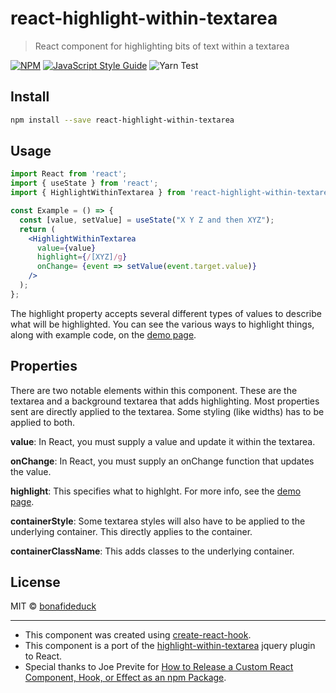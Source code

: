 # react-highlight-within-textarea

> React component for highlighting bits of text within a textarea

[![NPM](https://img.shields.io/npm/v/react-highlight-within-textarea.svg)](https://www.npmjs.com/package/react-highlight-within-textarea) [![JavaScript Style Guide](https://img.shields.io/badge/code_style-standard-brightgreen.svg)](https://standardjs.com) ![Yarn Test](https://github.com/bonafideduck/react-highlight-within-textarea/workflows/Yarn%20Test/badge.svg)


## Install

```bash
npm install --save react-highlight-within-textarea
```

## Usage

```jsx
import React from 'react';
import { useState } from 'react';
import { HighlightWithinTextarea } from 'react-highlight-within-textarea'

const Example = () => {
  const [value, setValue] = useState("X Y Z and then XYZ");
  return (
    <HighlightWithinTextarea
      value={value}
      highlight={/[XYZ]/g}
      onChange= {event => setValue(event.target.value)}
    />
  );
};
```

The highlight property accepts several different types of values to describe 
what will be highlighted.  You can see the various ways to highlight things, 
along with example code, on the 
[demo page](https://bonafideduck.github.io/react-highlight-within-textarea/).

## Properties

There are two notable elements within this component.  These are the
textarea and a background textarea that adds highlighting.  Most
properties sent are directly applied to the textarea.  Some styling
(like widths) has to be applied to both.

**value**: In React, you must supply a value and update it within the textarea.

**onChange**: In React, you must supply an onChange function that updates the value.

**highlight**: This specifies what to highlght.  For more info, see the
[demo page](https://bonafideduck.github.io/react-highlight-within-textarea/).

**containerStyle**: Some textarea styles will also have to be applied to the underlying 
container.  This directly applies to the container.

**containerClassName**: This adds classes to the underlying container.

## License

MIT © [bonafideduck](https://github.com/bonafideduck)

---

* This component was created using [create-react-hook](https://github.com/hermanya/create-react-hook).
* This component is a port of the [highlight-within-textarea](https://www.npmjs.com/package/highlight-within-textarea) jquery plugin to React.
* Special thanks to Joe Previte for [How to Release a Custom React Component, Hook, or Effect as an npm Package](https://www.twilio.com/blog/release-custom-react-component-hook-effect-npm-package).
